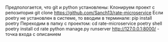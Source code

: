 Предпологается, что git и python установлены:
Клонируем проект с репозитория git clone https://github.com/Sanch13/rate-microservice
Если poetry не установлен в системе, то вводим в терминале: pip install poetry
Переходим в папку с проектом:
cd rate-microservice
poetry shell
poetry install
cd rate
python manage.py runserver
http://127.0.0.1:8000/ - точка входа с описанием
